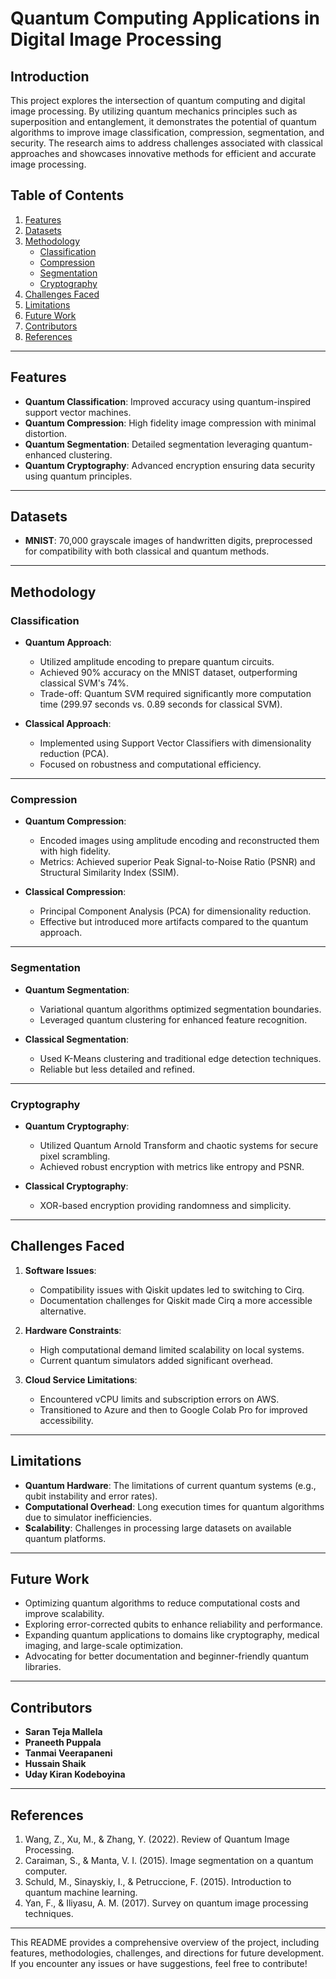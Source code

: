 # Quantum Computing Applications in Digital Image Processing

## Introduction

This project explores the intersection of quantum computing and digital image processing. By utilizing quantum mechanics principles such as superposition and entanglement, it demonstrates the potential of quantum algorithms to improve image classification, compression, segmentation, and security. The research aims to address challenges associated with classical approaches and showcases innovative methods for efficient and accurate image processing.

## Table of Contents

1. [Features](#features)
2. [Datasets](#datasets)
3. [Methodology](#methodology)
    - [Classification](#classification)
    - [Compression](#compression)
    - [Segmentation](#segmentation)
    - [Cryptography](#cryptography)
4. [Challenges Faced](#challenges-faced)
5. [Limitations](#limitations)
6. [Future Work](#future-work)
7. [Contributors](#contributors)
8. [References](#references)

---

## Features

- **Quantum Classification**: Improved accuracy using quantum-inspired support vector machines.
- **Quantum Compression**: High fidelity image compression with minimal distortion.
- **Quantum Segmentation**: Detailed segmentation leveraging quantum-enhanced clustering.
- **Quantum Cryptography**: Advanced encryption ensuring data security using quantum principles.

---

## Datasets

- **MNIST**: 70,000 grayscale images of handwritten digits, preprocessed for compatibility with both classical and quantum methods.

---

## Methodology

### Classification

- **Quantum Approach**: 
  - Utilized amplitude encoding to prepare quantum circuits.
  - Achieved 90% accuracy on the MNIST dataset, outperforming classical SVM's 74%.
  - Trade-off: Quantum SVM required significantly more computation time (299.97 seconds vs. 0.89 seconds for classical SVM).

- **Classical Approach**: 
  - Implemented using Support Vector Classifiers with dimensionality reduction (PCA).
  - Focused on robustness and computational efficiency.

---

### Compression

- **Quantum Compression**: 
  - Encoded images using amplitude encoding and reconstructed them with high fidelity.
  - Metrics: Achieved superior Peak Signal-to-Noise Ratio (PSNR) and Structural Similarity Index (SSIM).

- **Classical Compression**: 
  - Principal Component Analysis (PCA) for dimensionality reduction.
  - Effective but introduced more artifacts compared to the quantum approach.

---

### Segmentation

- **Quantum Segmentation**: 
  - Variational quantum algorithms optimized segmentation boundaries.
  - Leveraged quantum clustering for enhanced feature recognition.

- **Classical Segmentation**: 
  - Used K-Means clustering and traditional edge detection techniques.
  - Reliable but less detailed and refined.

---

### Cryptography

- **Quantum Cryptography**: 
  - Utilized Quantum Arnold Transform and chaotic systems for secure pixel scrambling.
  - Achieved robust encryption with metrics like entropy and PSNR.

- **Classical Cryptography**: 
  - XOR-based encryption providing randomness and simplicity.

---

## Challenges Faced

1. **Software Issues**: 
   - Compatibility issues with Qiskit updates led to switching to Cirq.
   - Documentation challenges for Qiskit made Cirq a more accessible alternative.

2. **Hardware Constraints**: 
   - High computational demand limited scalability on local systems.
   - Current quantum simulators added significant overhead.

3. **Cloud Service Limitations**: 
   - Encountered vCPU limits and subscription errors on AWS.
   - Transitioned to Azure and then to Google Colab Pro for improved accessibility.

---

## Limitations

- **Quantum Hardware**: The limitations of current quantum systems (e.g., qubit instability and error rates).
- **Computational Overhead**: Long execution times for quantum algorithms due to simulator inefficiencies.
- **Scalability**: Challenges in processing large datasets on available quantum platforms.

---

## Future Work

- Optimizing quantum algorithms to reduce computational costs and improve scalability.
- Exploring error-corrected qubits to enhance reliability and performance.
- Expanding quantum applications to domains like cryptography, medical imaging, and large-scale optimization.
- Advocating for better documentation and beginner-friendly quantum libraries.

---

## Contributors

- **Saran Teja Mallela**
- **Praneeth Puppala**
- **Tanmai Veerapaneni**
- **Hussain Shaik**
- **Uday Kiran Kodeboyina**
  
---

## References

1. Wang, Z., Xu, M., & Zhang, Y. (2022). Review of Quantum Image Processing.
2. Caraiman, S., & Manta, V. I. (2015). Image segmentation on a quantum computer.
3. Schuld, M., Sinayskiy, I., & Petruccione, F. (2015). Introduction to quantum machine learning.
4. Yan, F., & Iliyasu, A. M. (2017). Survey on quantum image processing techniques.

---

This README provides a comprehensive overview of the project, including features, methodologies, challenges, and directions for future development. If you encounter any issues or have suggestions, feel free to contribute!
